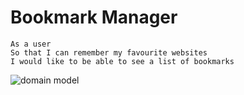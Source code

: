 # Bookmark Manager

```
As a user
So that I can remember my favourite websites
I would like to be able to see a list of bookmarks
```

![domain model](https://imgur.com/gGXw3Ko)
